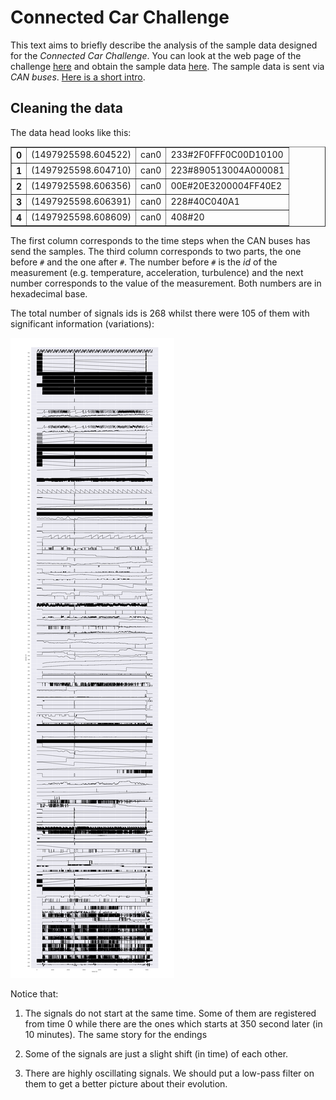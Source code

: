 
# Connected Car Challenge

This text aims to briefly describe the analysis of the sample data designed for the _Connected Car Challenge_. You can look at the web page of the challenge [here](http://occ-challenge.strikingly.com/) and obtain the sample data [here](https://drive.google.com/file/d/1XIRQkLfjzRjmeDSB8zOmyuJn_C6R62ni/). The sample data is sent via _CAN buses_. [Here is a short intro](https://www.csselectronics.com/screen/page/reverse-engineering-can-bus-messages-with-wireshark/language/en). 

## Cleaning the data

The data head looks like this:

<div>
<table border="1" class="dataframe">
  <tbody>
    <tr>
      <th>0</th>
      <td>(1497925598.604522)</td>
      <td>can0</td>
      <td>233#2F0FFF0C00D10100</td>
    </tr>
    <tr>
      <th>1</th>
      <td>(1497925598.604710)</td>
      <td>can0</td>
      <td>223#890513004A000081</td>
    </tr>
    <tr>
      <th>2</th>
      <td>(1497925598.606356)</td>
      <td>can0</td>
      <td>00E#20E3200004FF40E2</td>
    </tr>
    <tr>
      <th>3</th>
      <td>(1497925598.606391)</td>
      <td>can0</td>
      <td>228#40C040A1</td>
    </tr>
    <tr>
      <th>4</th>
      <td>(1497925598.608609)</td>
      <td>can0</td>
      <td>408#20</td>
    </tr>
  </tbody>
</table>
</div>

The first column corresponds to the time steps when the CAN buses has send the samples. The third column corresponds to two parts, the one before `#` and the one after `#`. The number before `#` is the _id_ of the measurement (e.g. temperature, acceleration, turbulence) and the next number corresponds to the value of the measurement. Both numbers are in hexadecimal base.

The total number of signals ids is 268 whilst there were 105 of them with significant information (variations):

<img src="totalplotting.png"
     alt=" "
     style="float: center; margin-right: 10px;" />


Notice that:

1. The signals do not start at the same time. Some of them are registered from time 0 while there are the ones which starts at 350 second later (in 10 minutes). The same story for the endings

2. Some of the signals are just a slight shift (in time) of each other.

3. There are highly oscillating signals. We should put a low-pass filter on them to get a better picture about their evolution.
